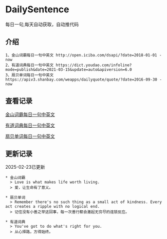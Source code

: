 # DailySentence

每日一句,每天自动获取，自动推代码

## 介绍

```
1、金山词霸每日一句中英文 http://open.iciba.com/dsapi/?date=2018-01-01 - now
2、有道词典每日一句中英文 https://dict.youdao.com/infoline?mode=publish&date=2021-03-15&update=auto&apiversion=6.0
3、扇贝单词每日一句中英文 https://apiv3.shanbay.com/weapps/dailyquote/quote/?date=2016-09-30 - now
```

## 查看记录

[金山词霸每日一句中英文](./data/iciba/)

[有道词典每日一句中英文](./data/youdao/)

[扇贝单词每日一句中英文](./data/shanbay/)

## 更新记录
2025-02-23已更新 
```
* 金山词霸
  > Love is what makes life worth living.
  > 爱，让生命有了意义。

* 扇贝单词
  > Remember there's no such thing as a small act of kindness. Every act creates a ripple with no logical end.
  > 记住没有小善之举这回事，每一次善行都会激起无穷尽的连锁反应。

* 有道词典
  > You've got to do what's right for you.
  > 从心择路，方得始终。

```
